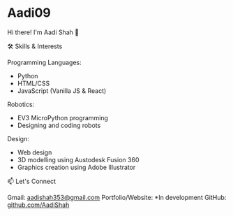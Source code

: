 # Aadi09
Hi there! I'm Aadi Shah 👋

🛠️ Skills & Interests

Programming Languages:
- Python
- HTML/CSS
- JavaScript (Vanilla JS & React)

Robotics:
- EV3 MicroPython programming
- Designing and coding robots

Design:
- Web design
- 3D modelling using Austodesk Fusion 360
- Graphics creation using Adobe Illustrator

📫 Let's Connect

Gmail: aadishah353@gmail.com
Portfolio/Website: *In development
GitHub: [github.com/AadiShah](https://github.com/GitAadi09)

